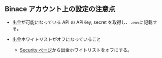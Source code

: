 ## Binace アカウント上の設定の注意点

- 出金が可能になっている API の APIKey, secret を取得し、`.env`に記載する。

- 出金ホワイトリストがオフになっていること
  - [Security ページ](https://www.binance.com/ja/my/security)から出金ホワイトリストをオフにする。

